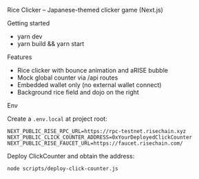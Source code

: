 Rice Clicker – Japanese-themed clicker game (Next.js)

Getting started

- yarn dev
- yarn build && yarn start

Features

- Rice clicker with bounce animation and aRISE bubble
- Mock global counter via /api routes
- Embedded wallet only (no external wallet connect)
- Background rice field and dojo on the right

Env

Create a `.env.local` at project root:

```
NEXT_PUBLIC_RISE_RPC_URL=https://rpc-testnet.risechain.xyz
NEXT_PUBLIC_CLICK_COUNTER_ADDRESS=0xYourDeployedClickCounter
NEXT_PUBLIC_RISE_FAUCET_URL=https://faucet.risechain.com/
```

Deploy ClickCounter and obtain the address:

```bash
node scripts/deploy-click-counter.js
```

